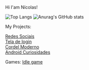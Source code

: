Hi I'am Nícolas!

![Top Langs](https://github-readme-stats.vercel.app/api/top-langs/?username=nogc1)
![Anurag's GitHub stats](https://github-readme-stats.vercel.app/api?username=nogc1&count_private=true&show_icons=true&theme=synthwave)

My Projects:

<a href="https://nogc1.github.io/Projeto-Social/">Redes Sociais</a> <br>
<a href="https://nogc1.github.io/projeto-login/">Tela de login</a> <br>
<a href="https://nogc1.github.io/projeto-cordel/">Cordel Moderno</a> <br>
<a href="https://nogc1.github.io/projeto-android/" target="_blank" rel="noopener noreferrer">Android Curiosidades</a> 

Games:
<a href="https://nogc1.github.io/mini-jogo-idle/" target="_blank" rel="noopener noreferrer">Idle game</a>
